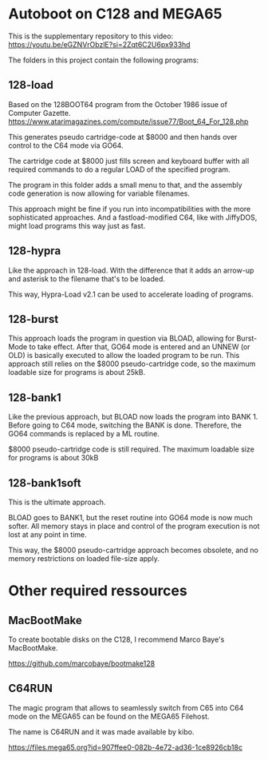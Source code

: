 # Autoboot on C128 and MEGA65

This is the supplementary repository to this video: https://youtu.be/eGZNVrObzlE?si=2Zqt6C2U6px933hd

The folders in this project contain the following programs:

## 128-load
Based on the 128BOOT64 program from the October 1986 issue of Computer Gazette. https://www.atarimagazines.com/compute/issue77/Boot_64_For_128.php

This generates pseudo cartridge-code at $8000 and then hands over control to the C64 mode via GO64.

The cartridge code at $8000 just fills screen and keyboard buffer with all required commands to do a regular LOAD of the specified program.


The program in this folder adds a small menu to that, and the assembly code generation is now allowing for variable filenames.


This approach might be fine if you run into incompatibilities with the more sophisticated approaches. And a fastload-modified C64, like with JiffyDOS, might load programs this way just as fast.

## 128-hypra
Like the approach in 128-load. With the difference that it adds an arrow-up and asterisk to the filename that's to be loaded.

This way, Hypra-Load v2.1 can be used to accelerate loading of programs.

## 128-burst
This approach loads the program in question via BLOAD, allowing for Burst-Mode to take effect.
After that, GO64 mode is entered and an UNNEW (or OLD) is basically executed to allow the loaded program to be run.
This approach still relies on the $8000 pseudo-cartridge code, so the maximum loadable size for programs is about 25kB.

## 128-bank1
Like the previous approach, but BLOAD now loads the program into BANK 1.
Before going to C64 mode, switching the BANK is done.
Therefore, the GO64 commands is replaced by a ML routine.

$8000 pseudo-cartridge code is still required. The maximum loadable size for programs is about 30kB

## 128-bank1soft

This is the ultimate approach.

BLOAD goes to BANK1, but the reset routine into GO64 mode is now much softer. All memory stays in place and control of the program execution is not lost at any point in time.

This way, the $8000 pseudo-cartridge approach becomes obsolete, and no memory restrictions on loaded file-size apply.

# Other required ressources

## MacBootMake
To create bootable disks on the C128, I recommend Marco Baye's MacBootMake.

https://github.com/marcobaye/bootmake128


## C64RUN
The magic program that allows to seamlessly switch from C65 into C64 mode on the MEGA65 can be found on the MEGA65 Filehost.

The name is C64RUN and it was made available by kibo.

https://files.mega65.org?id=907ffee0-082b-4e72-ad36-1ce8926cb18c

